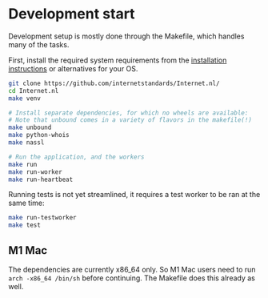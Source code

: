 # Development start

Development setup is mostly done through the Makefile, which handles many of
the tasks.

First, install the required system requirements from the
[installation instructions](Installation.md) or alternatives for your OS.

```bash
git clone https://github.com/internetstandards/Internet.nl/
cd Internet.nl
make venv

# Install separate dependencies, for which no wheels are available:
# Note that unbound comes in a variety of flavors in the makefile(!)
make unbound
make python-whois
make nassl

# Run the application, and the workers
make run
make run-worker
make run-heartbeat
```

Running tests is not yet streamlined, it requires a test worker to be ran at
the same time:
```bash
make run-testworker
make test
```

## M1 Mac

The dependencies are currently x86_64 only. So M1 Mac users need to run `arch -x86_64 /bin/sh` before continuing.
The Makefile does this already as well.
